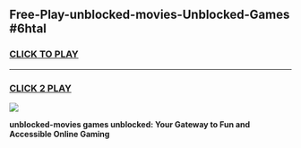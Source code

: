 
## Free-Play-unblocked-movies-Unblocked-Games #6htal
<h3>
<a href="https://news.freeplayer.one?title=unblocked-movies&ref=8M">CLICK TO PLAY</a></h3>
<hr>

<h3>
<a href="https://news.freeplayer.one?title=unblocked-movies&ref=8M">CLICK 2 PLAY</a>
  
</h3>

<a href="https://news.freeplayer.one?title=unblocked-movies&ref=8M"><img src="https://clearcache.store/games.png"></a>


**unblocked-movies games unblocked: Your Gateway to Fun and Accessible Online Gaming**
